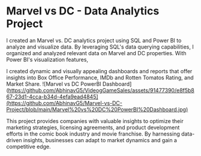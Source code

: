 # Marvel vs DC - Data Analytics Project
I created an Marvel vs. DC analytics project using SQL and Power BI to analyze and visualize data. By leveraging SQL's data querying capabilities, I organized and analyzed relevant data on Marvel and DC properties. With Power BI's visualization features, 

I created dynamic and visually appealing dashboards and reports that offer insights into Box Office Performance, IMDb and Rotten Tomatos Rating, and Market Share. 
![Marvel vs DC PowerBI Dashboard](https://github.com/AbhinavG5/VideogGameSales/assets/91477390/e8f5b867-23d1-4cca-b34d-4efa9ead4845](https://github.com/AbhinavG5/Marvel-vs-DC-Project/blob/main/Marvel%20vs%20DC%20PowerBI%20Dashboard.jpg)

This project provides companies with valuable insights to optimize their marketing strategies, licensing agreements, and product development efforts in the comic book industry and movie franchise. By harnessing data-driven insights, businesses can adapt to market dynamics and gain a competitive edge.
